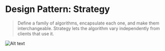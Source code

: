 # Design Pattern: Strategy

> Define a family of algorithms, encapsulate each one, and make them
> interchangeable. Strategy lets the algorithm vary independently from clients
> that use it.

![Alt text](Design-Patterns/UMLs/strategy/MiniDuckSimulator_Class_Diagram.jpg "MiniDuckSimulator Class Diagram")
